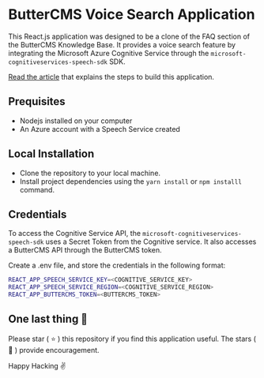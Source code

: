 # ButterCMS Voice Search Application

This React.js application was designed to be a clone of the FAQ section of the ButterCMS Knowledge Base. It provides a voice search feature by integrating the Microsoft Azure Cognitive Service through the `microsoft-cognitiveservices-speech-sdk` SDK. 

[Read the article](https://buttercms.com/blog/enable-voice-search-using-buttercms-search-api) that explains the steps to build this application.

## Prequisites
- Nodejs installed on your computer
- An Azure account with a Speech Service created

## Local Installation
- Clone the repository to your local machine. 
- Install project dependencies using the `yarn install` or `npm installl` command. 

## Credentials 
To access the Cognitive Service API, the `microsoft-cognitiveservices-speech-sdk` uses a Secret Token from the Cognitive service. It also accesses a ButterCMS API through the ButterCMS token.

Create a .env file, and store the credentials in the following format:

```bash
REACT_APP_SPEECH_SERVICE_KEY=<COGNITIVE_SERVICE_KEY>
REACT_APP_SPEECH_SERVICE_REGION=<COGNITIVE_SERVICE_REGION>
REACT_APP_BUTTERCMS_TOKEN=<BUTTERCMS_TOKEN>
```

## One last thing 🤫

Please star ( ⭐️ ) this repository if you find this application useful. The stars ( 🌟 ) provide encouragement.

Happy Hacking ✌️ 
